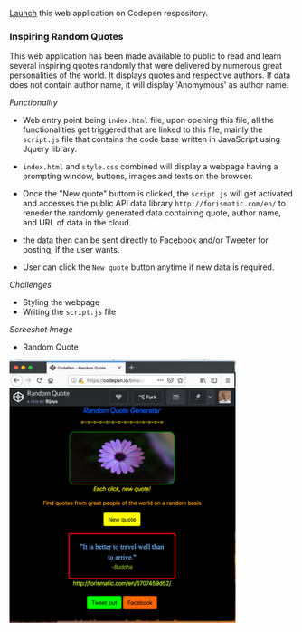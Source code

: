 <a href="https://codepen.io/bmanandhar/full/wyKJrY">Launch</a> this web application on Codepen respository.

### Inspiring Random Quotes 

This web application has been made available to public to read and learn several inspiring quotes randomly that were delivered by numerous great personalities of the world. It displays quotes and respective authors. If data does not contain author name, it will display 'Anomymous' as author name. 

*Functionality*

* Web entry point being `index.html` file, upon opening this file, all the functionalities get triggered that are linked to this file, mainly the `script.js` file that contains the code base written in JavaScript using Jquery library.

* `index.html` and `style.css` combined will display a webpage having a prompting window, buttons, images and texts on the browser. 

* Once the "New quote" buttom is clicked, the `script.js` will get activated and accesses the public API data library `http://forismatic.com/en/` to reneder the randomly generated data containing quote, author name, and URL of data in the cloud.

* the data then can be sent directly to Facebook and/or Tweeter for posting, if the user wants. 

* User can click the `New quote` button anytime if new data is required.

*Challenges*

* Styling the webpage
* Writing the `script.js` file

*Screeshot Image*

* Random Quote

<img src="random_quote.png" width=400>


